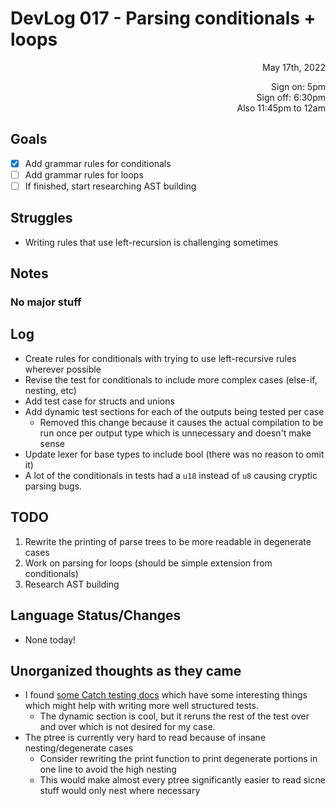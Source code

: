 # DevLog 017 - Parsing conditionals + loops
<div align="right">
May 17th, 2022

Sign on: 5pm\
Sign off: 6:30pm\
Also 11:45pm to 12am
</div>

## Goals
- [x] Add grammar rules for conditionals
- [ ] Add grammar rules for loops
- [ ] If finished, start researching AST building

## Struggles
- Writing rules that use left-recursion is challenging sometimes

## Notes
### No major stuff

## Log
- Create rules for conditionals with trying to use left-recursive rules wherever possible
- Revise the test for conditionals to include more complex cases (else-if, nesting, etc)
- Add test case for structs and unions
- Add dynamic test sections for each of the outputs being tested per case
  - Removed this change because it causes the actual compilation to be run once per output type which is unnecessary and doesn't make sense
- Update lexer for base types to include bool (there was no reason to omit it)
- A lot of the conditionals in tests had a `u18` instead of `u8` causing cryptic parsing bugs.

## TODO
1. Rewrite the printing of parse trees to be more readable in degenerate cases
2. Work on parsing for loops (should be simple extension from conditionals)
3. Research AST building

## Language Status/Changes
- None today!

## Unorganized thoughts as they came
- I found [some Catch testing docs](https://github.com/catchorg/Catch2/blob/devel/docs/other-macros.md) which have some interesting things which might help with writing more well structured tests.
  - The dynamic section is cool, but it reruns the rest of the test over and over which is not desired for my case.
- The ptree is currently very hard to read because of insane nesting/degenerate cases
  - Consider rewriting the print function to print degenerate portions in one line to avoid the high nesting
  - This would make almost every ptree significantly easier to read sicne stuff would only nest where necessary